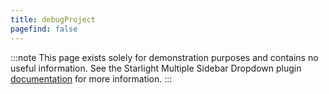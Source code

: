 ```yaml
---
title: debugProject
pagefind: false
---
```


:::note
This page exists solely for demonstration purposes and contains no useful information.
See the Starlight Multiple Sidebar Dropdown plugin [documentation](/docs/getting-started/) for more information.
:::
